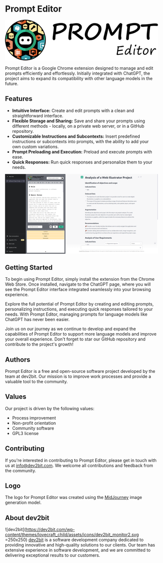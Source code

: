 # Prompt Editor

![Prompt Editor](https://raw.githubusercontent.com/dev2bit/prompt-editor/master/assets/img/logo.png)

Prompt Editor is a Google Chrome extension designed to manage and edit prompts efficiently and effortlessly. Initially integrated with ChatGPT, the project aims to expand its compatibility with other language models in the future.

## Features
* **Intuitive Interface:** Create and edit prompts with a clean and straightforward interface.
* **Flexible Storage and Sharing:** Save and share your prompts using different methods - locally, on a private web server, or in a GitHub repository.
* **Customizable Instructions and Subcontexts:** Insert predefined instructions or subcontexts into prompts, with the ability to add your own custom variations.
* **Prompt Preloading and Execution:** Preload and execute prompts with ease.
* **Quick Responses:** Run quick responses and personalize them to your needs.

![Prompt Editor Capture](https://raw.githubusercontent.com/dev2bit/prompt-editor/master/assets/img/capture.png)

## Getting Started
To begin using Prompt Editor, simply install the extension from the Chrome Web Store. Once installed, navigate to the ChatGPT page, where you will see the Prompt Editor interface integrated seamlessly into your browsing experience.

Explore the full potential of Prompt Editor by creating and editing prompts, personalizing instructions, and executing quick responses tailored to your needs. With Prompt Editor, managing prompts for language models like ChatGPT has never been easier.

Join us on our journey as we continue to develop and expand the capabilities of Prompt Editor to support more language models and improve your overall experience. Don't forget to star our GitHub repository and contribute to the project's growth!

## Authors

Prompt Editor is a free and open-source software project developed by the team at dev2bit. Our mission is to improve work processes and provide a valuable tool to the community.

## Values
Our project is driven by the following values:

* Process improvement
* Non-profit orientation
* Community software
* GPL3 license

## Contributing
If you're interested in contributing to Prompt Editor, please get in touch with us at info@dev2bit.com. We welcome all contributions and feedback from the community.

## Logo
The logo for Prompt Editor was created using the [MidJourney](https://www.midjourney.com/) image generation model.

## About dev2bit
![dev2bit](https://dev2bit.com/wp-content/themes/lovecraft_child/assets/icons/dev2bit_monitor2.svg =250x250) 
[dev2bit](https://dev2bit.com) is a software development company dedicated to providing innovative and high-quality solutions to our clients. Our team has extensive experience in software development, and we are committed to delivering exceptional results to our customers.

